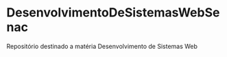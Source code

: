 # DesenvolvimentoDeSistemasWebSenac
Repositório destinado a matéria Desenvolvimento de Sistemas Web
